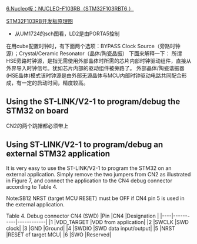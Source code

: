 [6.Nucleo板：NUCLEO-F103RB（STM32F103RBT6 ） ](https://www.stmcu.org.cn/document/list/index/category-720)

[STM32F103RB开发板原理图](https://www.stmcu.org.cn/document/download/index/id-206350)

- 从UM1724的sch图看，LD2是由PORTA5控制

在用cube配置时钟时，有下面两个选项：BYPASS Clock Source（旁路时钟源）；Crystal/Ceramic Resonator（晶体/陶瓷晶振）
下面来解释一下：
 所谓HSE旁路时钟源，是指无需使用外部晶体时所需的芯片内部时钟驱动组件，直接从外界导入时钟信号。犹如芯片内部的驱动组件被旁路了。
 外部晶体/陶瓷谐振器(HSE晶体)模式该时钟源是由外部无源晶体与MCU内部时钟驱动电路共同配合形成，有一定的启动时间，精度较高。

## Using the ST-LINK/V2-1 to program/debug the STM32 on board

CN2的两个跳帽都必须带上

## Using ST-LINK/V2-1 to program/debug an external STM32 application
It is very easy to use the ST-LINK/V2-1 to program the STM32 on an external application. Simply remove the two jumpers from CN2 as illustrated in Figure 7, and connect the application to the CN4 debug connector according to Table 4.

Note:SB12 NRST (target MCU RESET) must be OFF if CN4 pin 5 is used in the external application.

Table 4. Debug connector CN4 (SWD)
|Pin |CN4        |Designation |
|----|-----------|------------|
|1   |VDD_TARGET |VDD from application|
|2   |SWCLK      |SWD clock|
|3   |GND        |Ground|
|4   |SWDIO      |SWD data input/output|
|5   |NRST       |RESET of target MCU|
|6   |SWO        |Reserved|